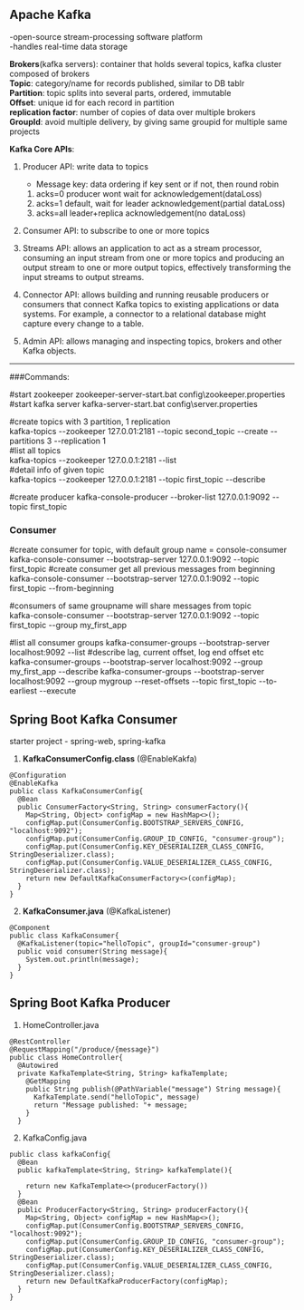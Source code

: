 ## Apache Kafka  
-open-source stream-processing software platform  
-handles real-time data storage   

**Brokers**(kafka servers): container that holds several topics, kafka cluster composed of brokers      
**Topic**: category/name for records published, similar to DB tablr    
**Partition**: topic splits into several parts, ordered, immutable  
**Offset**: unique id for each record in partition  
**replication factor**: number of copies of data over multiple brokers  
**GroupId**: avoid multiple delivery, by giving same groupid for multiple same projects    



**Kafka Core APIs**:  
1. Producer API: write data to topics    
	- Message key: data ordering if key sent or if not, then round robin    
	1. acks=0 producer wont wait for acknowledgement(dataLoss)  
	2. acks=1 default, wait for leader acknowledgement(partial dataLoss)    
	3. acks=all leader+replica acknowledgement(no dataLoss)  
	
2. Consumer API: to subscribe to one or more topics  
3. Streams API: 
allows an application to act as a stream processor, 
consuming an input stream from one or more topics and producing an output stream to one or more output topics, 
effectively transforming the input streams to output streams.
4. Connector API: allows building and running reusable producers or consumers that connect Kafka topics to existing applications or data systems. For example, a connector to a relational database might capture every change to a table.
5. Admin API: allows managing and inspecting topics, brokers and other Kafka objects. 

---

###Commands:

#start zookeeper
zookeeper-server-start.bat config\zookeeper.properties
#start kafka server
kafka-server-start.bat config\server.properties

#create topics with 3 partition, 1 replication    
kafka-topics --zookeeper 127.0.01:2181 --topic second_topic --create --partitions 3 --replication 1  
#list all topics   
kafka-topics --zookeeper 127.0.0.1:2181 --list  
#detail info of given topic  
kafka-topics --zookeeper 127.0.0.1:2181 --topic first_topic --describe   

#create producer 
kafka-console-producer --broker-list 127.0.0.1:9092 --topic first_topic
 
### Consumer
#create consumer for topic, with default group name = console-consumer <id>   
kafka-console-consumer --bootstrap-server 127.0.0.1:9092 --topic first_topic
#create consumer get all previous messages from beginning 
kafka-console-consumer --bootstrap-server 127.0.0.1:9092 --topic first_topic --from-beginning

#consumers of same groupname will share messages from topic    
kafka-console-consumer --bootstrap-server 127.0.0.1:9092 --topic first_topic --group my_first_app

#list all consumer groups
kafka-consumer-groups --bootstrap-server localhost:9092 --list
#describe lag, current offset, log end offset etc   
kafka-consumer-groups --bootstrap-server localhost:9092 --group my_first_app --describe
kafka-consumer-groups --bootstrap-server localhost:9092 --group mygroup --reset-offsets --topic first_topic  --to-earliest --execute 

	
## Spring Boot Kafka Consumer  
starter project - spring-web, spring-kafka  

1. **KafkaConsumerConfig.class**  (@EnableKakfa)
```
@Configuration
@EnableKafka
public class KafkaConsumerConfig{
  @Bean
  public ConsumerFactory<String, String> consumerFactory(){
    Map<String, Object> configMap = new HashMap<>();
    configMap.put(ConsumerConfig.BOOTSTRAP_SERVERS_CONFIG, "localhost:9092");
    configMap.put(ConsumerConfig.GROUP_ID_CONFIG, "consumer-group");
    configMap.put(ConsumerConfig.KEY_DESERIALIZER_CLASS_CONFIG, StringDeserializer.class);
    configMap.put(ConsumerConfig.VALUE_DESERIALIZER_CLASS_CONFIG, StringDeserializer.class);
    return new DefaultKafkaConsumerFactory<>(configMap);	
  }
}
```
2. **KafkaConsumer.java**  (@KafkaListener)
```
@Component
public class KafkaConsumer{
  @KafkaListener(topic="helloTopic", groupId="consumer-group")
  public void consumer(String message){
    System.out.println(message);
  }
}
```
## Spring Boot Kafka Producer  

1. HomeController.java
```
@RestController
@RequestMapping("/produce/{message}")
public class HomeController{
  @Autowired
  private KafkaTemplate<String, String> kafkaTemplate;	
    @GetMapping
    public String publish(@PathVariable("message") String message){
      KafkaTemplate.send("helloTopic", message)
      return "Message published: "+ message;
    }
  }
```
2. KafkaConfig.java
```
public class kafkaConfig{
  @Bean
  public kafkaTemplate<String, String> kafkaTemplate(){
    	
    return new KafkaTemplate<>(producerFactory())	
  }
  @Bean
  public ProducerFactory<String, String> producerFactory(){
    Map<String, Object> configMap = new HashMap<>();
    configMap.put(ConsumerConfig.BOOTSTRAP_SERVERS_CONFIG, "localhost:9092");
    configMap.put(ConsumerConfig.GROUP_ID_CONFIG, "consumer-group");
    configMap.put(ConsumerConfig.KEY_DESERIALIZER_CLASS_CONFIG, StringDeserializer.class);
    configMap.put(ConsumerConfig.VALUE_DESERIALIZER_CLASS_CONFIG, StringDeserializer.class);
    return new DefaultKafkaProducerFactory(configMap);
  }
}
```
